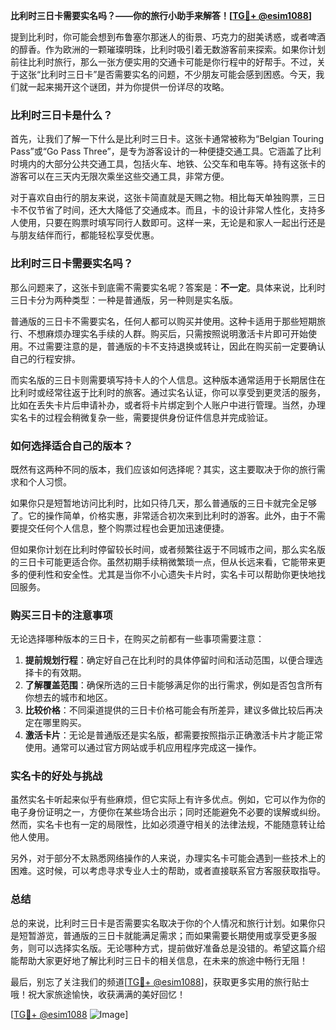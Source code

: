 **比利时三日卡需要实名吗？——你的旅行小助手来解答！[[TG💪+ @esim1088](https://t.me/s/esim1088)]**

提到比利时，你可能会想到布鲁塞尔那迷人的街景、巧克力的甜美诱惑，或者啤酒的醇香。作为欧洲的一颗璀璨明珠，比利时吸引着无数游客前来探索。如果你计划前往比利时旅行，那么一张方便实用的交通卡可能是你行程中的好帮手。不过，关于这张“比利时三日卡”是否需要实名的问题，不少朋友可能会感到困惑。今天，我们就一起来揭开这个谜团，并为你提供一份详尽的攻略。

### 比利时三日卡是什么？

首先，让我们了解一下什么是比利时三日卡。这张卡通常被称为“Belgian Touring Pass”或“Go Pass Three”，是专为游客设计的一种便捷交通工具。它涵盖了比利时境内的大部分公共交通工具，包括火车、地铁、公交车和电车等。持有这张卡的游客可以在三天内无限次乘坐这些交通工具，非常方便。

对于喜欢自由行的朋友来说，这张卡简直就是天赐之物。相比每天单独购票，三日卡不仅节省了时间，还大大降低了交通成本。而且，卡的设计非常人性化，支持多人使用，只要在购票时填写同行人数即可。这样一来，无论是和家人一起出行还是与朋友结伴而行，都能轻松享受优惠。

### 比利时三日卡需要实名吗？

那么问题来了，这张卡到底需不需要实名呢？答案是：**不一定**。具体来说，比利时三日卡分为两种类型：一种是普通版，另一种则是实名版。

普通版的三日卡不需要实名，任何人都可以购买并使用。这种卡适用于那些短期旅行、不想麻烦办理实名手续的人群。购买后，只需按照说明激活卡片即可开始使用。不过需要注意的是，普通版的卡不支持退换或转让，因此在购买前一定要确认自己的行程安排。

而实名版的三日卡则需要填写持卡人的个人信息。这种版本通常适用于长期居住在比利时或经常往返于比利时的旅客。通过实名认证，你可以享受到更灵活的服务，比如在丢失卡片后申请补办，或者将卡片绑定到个人账户中进行管理。当然，办理实名卡的过程会稍微复杂一些，需要提供身份证件信息并完成验证。

### 如何选择适合自己的版本？

既然有这两种不同的版本，我们应该如何选择呢？其实，这主要取决于你的旅行需求和个人习惯。

如果你只是短暂地访问比利时，比如只待几天，那么普通版的三日卡就完全足够了。它的操作简单，价格实惠，非常适合初次来到比利时的游客。此外，由于不需要提交任何个人信息，整个购票过程也会更加迅速便捷。

但如果你计划在比利时停留较长时间，或者频繁往返于不同城市之间，那么实名版的三日卡可能更适合你。虽然初期手续稍微繁琐一点，但从长远来看，它能带来更多的便利性和安全性。尤其是当你不小心遗失卡片时，实名卡可以帮助你更快地找回服务。

### 购买三日卡的注意事项

无论选择哪种版本的三日卡，在购买之前都有一些事项需要注意：

1. **提前规划行程**：确定好自己在比利时的具体停留时间和活动范围，以便合理选择卡的有效期。
2. **了解覆盖范围**：确保所选的三日卡能够满足你的出行需求，例如是否包含所有你想去的城市和地区。
3. **比较价格**：不同渠道提供的三日卡价格可能会有所差异，建议多做比较后再决定在哪里购买。
4. **激活卡片**：无论是普通版还是实名版，都需要按照指示正确激活卡片才能正常使用。通常可以通过官方网站或手机应用程序完成这一操作。

### 实名卡的好处与挑战

虽然实名卡听起来似乎有些麻烦，但它实际上有许多优点。例如，它可以作为你的电子身份证明之一，方便你在某些场合出示；同时还能避免不必要的误解或纠纷。然而，实名卡也有一定的局限性，比如必须遵守相关的法律法规，不能随意转让给他人使用。

另外，对于部分不太熟悉网络操作的人来说，办理实名卡可能会遇到一些技术上的困难。这时候，可以考虑寻求专业人士的帮助，或者直接联系官方客服获取指导。

### 总结

总的来说，比利时三日卡是否需要实名取决于你的个人情况和旅行计划。如果你只是短暂游览，普通版的三日卡就能满足需求；而如果需要长期使用或享受更多服务，则可以选择实名版。无论哪种方式，提前做好准备总是没错的。希望这篇介绍能帮助大家更好地了解比利时三日卡的相关信息，在未来的旅途中畅行无阻！

最后，别忘了关注我们的频道[[TG💪+ @esim1088](https://t.me/s/esim1088)]，获取更多实用的旅行贴士哦！祝大家旅途愉快，收获满满的美好回忆！

[[TG💪+ @esim1088](https://t.me/s/esim1088) ![Image](https://i.postimg.cc/4NQfJmqS/Snipaste-2025-05-13-00-14-12.png)]